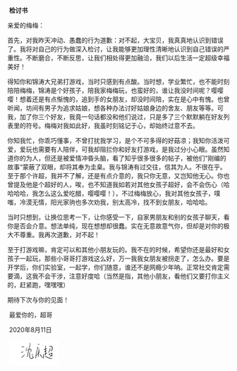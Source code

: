 ​									**检讨书**

亲爱的梅梅：

首先，对我昨天冲动、愚蠢的行为道歉：对不起，大宝贝，我真真地认识到错误了。我将对自己的行为做深入检讨，让我能够更加理性清晰地认识到自己错误的严重性。不断磨合，不断反思，让我们相处得更加融洽，我们以后生活一定超级幸福美好！

得知你和锦涛大兄弟打游戏，当时只感到有点酸。当时想，学业繁忙，也不能时刻陪陪梅梅，锦涛是个好孩子，陪我家梅梅玩，也蛮好的，谁让我没时间呢？嘤嘤嘤！想着还是有点惭愧的，追到手的女朋友，却没时间陪，实在是心中有愧。也曾听闻，坊间有男子为追求姑娘，想各种办法讨好姑娘身边的舍友、朋友等等。可我，加了你三个好友，我竟一句话都没和他们说过，只是多了三个默默躺在好友列表里的符号。梅梅对我如此好，我虽时刻铭记于心，却始终过意不去。

你知我忙，你乖巧懂事，不曾打扰我学习，是个不可多得的好菇凉；我知你活泼可爱，爱玩也需要有人陪伴，可我却阻拦你和好友打游戏，是我过分小心眼。虽然知道你的为人，但还是被爱情冲昏头脑，看了知乎很多很多的帖子，被他们”刚编的故事“蒙蔽了双眼，却将其奉为圭臬。我与锦涛有过交往，信其为人。不很在乎。至于那个许超，我并不了解，还是有点介意的，我只你无意，又岂知他无心。你也曾提及他是个超好的人，唉，也不知道我如若对其他女孩子超好，会不会伤心（哈哈哈哈，我怎么这么爱吃醋，嘤嘤嘤！），不过梅梅放心，我对其他女孩子，噗嗤，冷漠无情，阳光家驹也多次劝我，别太高冷，找不到女朋友，哈哈哈。

当时只想到，让换位思考一下，让你感受一下，自家男朋友和别的女孩子聊天，看你是否会介意。想法单纯，现在想想却很蠢。实在无意故意气你，但却是对你的极大不尊重。我再次道歉，对不起！

至于打游戏嘛，肯定可以和其他小朋友玩的。我不在的时候，希望你还是最好和女孩子一起玩，那些小哥哥打游戏这么好，万一我我女朋友被拐走了，怎么办。要是开学后，你们实验室，一起学，你们随意，谁还不是网瘾少年呐。正常社交肯定需要滴，这我不会干涉，注意好度哈（当然是指，其他小朋友，看他们又要打你主义的，赶紧跑，嘿嘿嘿）

期待下次与你的见面！

​																最爱你的，超哥

​																  2020年8月11日

​                                                                                                                                  ![](../_post_assets/手写签名.gif) 

​    															      